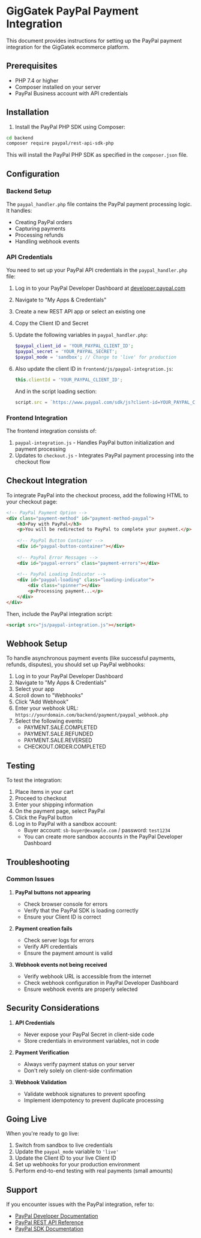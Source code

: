 # GigGatek PayPal Payment Integration

This document provides instructions for setting up the PayPal payment integration for the GigGatek ecommerce platform.

## Prerequisites

- PHP 7.4 or higher
- Composer installed on your server
- PayPal Business account with API credentials

## Installation

1. Install the PayPal PHP SDK using Composer:

```bash
cd backend
composer require paypal/rest-api-sdk-php
```

This will install the PayPal PHP SDK as specified in the `composer.json` file.

## Configuration

### Backend Setup

The `paypal_handler.php` file contains the PayPal payment processing logic. It handles:

- Creating PayPal orders
- Capturing payments
- Processing refunds
- Handling webhook events

### API Credentials

You need to set up your PayPal API credentials in the `paypal_handler.php` file:

1. Log in to your PayPal Developer Dashboard at [developer.paypal.com](https://developer.paypal.com/)
2. Navigate to "My Apps & Credentials"
3. Create a new REST API app or select an existing one
4. Copy the Client ID and Secret
5. Update the following variables in `paypal_handler.php`:
   ```php
   $paypal_client_id = 'YOUR_PAYPAL_CLIENT_ID';
   $paypal_secret = 'YOUR_PAYPAL_SECRET';
   $paypal_mode = 'sandbox'; // Change to 'live' for production
   ```

6. Also update the client ID in `frontend/js/paypal-integration.js`:
   ```javascript
   this.clientId = 'YOUR_PAYPAL_CLIENT_ID';
   ```
   
   And in the script loading section:
   ```javascript
   script.src = `https://www.paypal.com/sdk/js?client-id=YOUR_PAYPAL_CLIENT_ID&currency=USD`;
   ```

### Frontend Integration

The frontend integration consists of:

1. `paypal-integration.js` - Handles PayPal button initialization and payment processing
2. Updates to `checkout.js` - Integrates PayPal payment processing into the checkout flow

## Checkout Integration

To integrate PayPal into the checkout process, add the following HTML to your checkout page:

```html
<!-- PayPal Payment Option -->
<div class="payment-method" id="payment-method-paypal">
    <h3>Pay with PayPal</h3>
    <p>You will be redirected to PayPal to complete your payment.</p>
    
    <!-- PayPal Button Container -->
    <div id="paypal-button-container"></div>
    
    <!-- PayPal Error Messages -->
    <div id="paypal-errors" class="payment-errors"></div>
    
    <!-- PayPal Loading Indicator -->
    <div id="paypal-loading" class="loading-indicator">
        <div class="spinner"></div>
        <p>Processing payment...</p>
    </div>
</div>
```

Then, include the PayPal integration script:

```html
<script src="js/paypal-integration.js"></script>
```

## Webhook Setup

To handle asynchronous payment events (like successful payments, refunds, disputes), you should set up PayPal webhooks:

1. Log in to your PayPal Developer Dashboard
2. Navigate to "My Apps & Credentials"
3. Select your app
4. Scroll down to "Webhooks"
5. Click "Add Webhook"
6. Enter your webhook URL: `https://yourdomain.com/backend/payment/paypal_webhook.php`
7. Select the following events:
   - PAYMENT.SALE.COMPLETED
   - PAYMENT.SALE.REFUNDED
   - PAYMENT.SALE.REVERSED
   - CHECKOUT.ORDER.COMPLETED

## Testing

To test the integration:

1. Place items in your cart
2. Proceed to checkout
3. Enter your shipping information
4. On the payment page, select PayPal
5. Click the PayPal button
6. Log in to PayPal with a sandbox account:
   - Buyer account: `sb-buyer@example.com` / password: `test1234`
   - You can create more sandbox accounts in the PayPal Developer Dashboard

## Troubleshooting

### Common Issues

1. **PayPal buttons not appearing**
   - Check browser console for errors
   - Verify that the PayPal SDK is loading correctly
   - Ensure your Client ID is correct

2. **Payment creation fails**
   - Check server logs for errors
   - Verify API credentials
   - Ensure the payment amount is valid

3. **Webhook events not being received**
   - Verify webhook URL is accessible from the internet
   - Check webhook configuration in PayPal Developer Dashboard
   - Ensure webhook events are properly selected

## Security Considerations

1. **API Credentials**
   - Never expose your PayPal Secret in client-side code
   - Store credentials in environment variables, not in code

2. **Payment Verification**
   - Always verify payment status on your server
   - Don't rely solely on client-side confirmation

3. **Webhook Validation**
   - Validate webhook signatures to prevent spoofing
   - Implement idempotency to prevent duplicate processing

## Going Live

When you're ready to go live:

1. Switch from sandbox to live credentials
2. Update the `paypal_mode` variable to `'live'`
3. Update the Client ID to your live Client ID
4. Set up webhooks for your production environment
5. Perform end-to-end testing with real payments (small amounts)

## Support

If you encounter issues with the PayPal integration, refer to:

- [PayPal Developer Documentation](https://developer.paypal.com/docs/api/overview/)
- [PayPal REST API Reference](https://developer.paypal.com/api/rest/)
- [PayPal SDK Documentation](https://github.com/paypal/PayPal-PHP-SDK)
